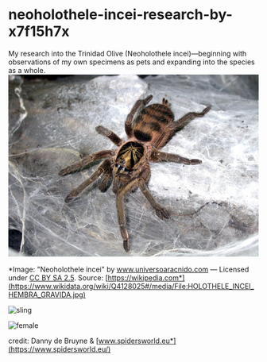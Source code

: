 # neoholothele-incei-research-by-x7f15h7x
My research into the Trinidad Olive (Neoholothele incei)—beginning with observations of my own specimens as pets and expanding into the species as a whole.
![Trinidad Olive tarantula](images/HOLOTHELE_INCEI_HEMBRA_GRAVIDA.jpg)

*Image: "Neoholothele incei" by www.universoaracnido.com — Licensed under [CC BY SA 2.5](https://creativecommons.org/licenses/by/2.5/). Source: [https://wikipedia.com*](https://www.wikidata.org/wiki/Q4128025#/media/File:HOLOTHELE_INCEI_HEMBRA_GRAVIDA.jpg)

![sling](https://www.mymonsters.co.za/wp-content/uploads/2018/10/NEOINCUJ.jpg)

![female](https://www.mymonsters.co.za/wp-content/uploads/2018/10/NEOINCMF.jpg)

credit: Danny de Bruyne & [www.spidersworld.eu*](https://www.spidersworld.eu/)
